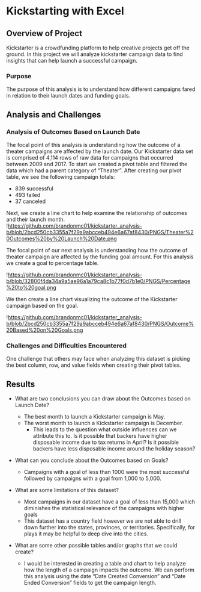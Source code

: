 # Kickstarting with Excel

## Overview of Project
Kickstarter is a crowdfunding platform to help creative projects get off the ground.  In this project we will analyze kickstarter campaign data to find insights that can help launch a successful campaign.

### Purpose

The purpose of this analysis is to understand how different campaigns fared in relation to their launch dates and funding goals.

## Analysis and Challenges

### Analysis of Outcomes Based on Launch Date

The focal point of this analysis is understanding how the outcome of a theater campaigns are affected by the launch date.  Our Kickstarter data set is comprised of 4,114 rows of raw data for campaigns that occurred between 2009 and 2017.  To start we created a pivot table and filtered the data which had a parent category of “Theater”.  After creating our pivot table, we see the following campaign totals:

- 839 successful 
- 493 failed 
- 37 canceled
 
Next, we create a line chart to help examine the relationship of outcomes and their launch month. 
!https://github.com/brandonmc01/kickstarter_analysis-b/blob/2bcd250cb3355a7f29a9abcceb494e6a67af8430/PNGS/Theater%20Outcomes%20by%20Launch%20Date.png

The focal point of our next analysis is understanding how the outcome of theater campaign are affected by the funding goal amount.  For this analysis we create a goal to percentage table.  

!https://github.com/brandonmc01/kickstarter_analysis-b/blob/32800f4da34a9a5ae96a1a79ca8c1b77f0d7b1e0/PNGS/Percentage%20to%20goal.png

We then create a line chart visualizing the outcome of the Kickstarter campaign based on the goal.

!https://github.com/brandonmc01/kickstarter_analysis-b/blob/2bcd250cb3355a7f29a9abcceb494e6a67af8430/PNGS/Outcome%20Based%20on%20Goals.png

### Challenges and Difficulties Encountered
One challenge that others may face when analyzing this dataset is picking the best column, row, and value fields when creating their pivot tables.  

## Results

- What are two conclusions you can draw about the Outcomes based on Launch Date?
    - The best month to launch a Kickstarter campaign is May.
    - The worst month to launch a Kickstarter campaign is December.
        - This leads to the question what outside influences can we attribute this to.  Is it possible that backers have higher disposable income due to tax returns in April?  Is it possible backers have less disposable income around the holiday season?
- What can you conclude about the Outcomes based on Goals?
    - Campaigns with a goal of less than 1000 were the most successful followed by campaigns with a goal from 1,000 to 5,000.  

- What are some limitations of this dataset?
    - Most campaigns in our dataset have a goal of less than 15,000 which diminishes the statistical relevance of the campaigns with higher goals
    - This dataset has a country field however we are not able to drill down further into the states, provinces, or territories.  Specifically, for plays it may be helpful to deep dive into the cities. 

- What are some other possible tables and/or graphs that we could create?
    - I would be interested in creating a table and chart to help analyze how the length of a campaign impacts the outcome.  We can perform this analysis using the date “Date Created Conversion” and “Date Ended Conversion” fields to get the campaign length. 
